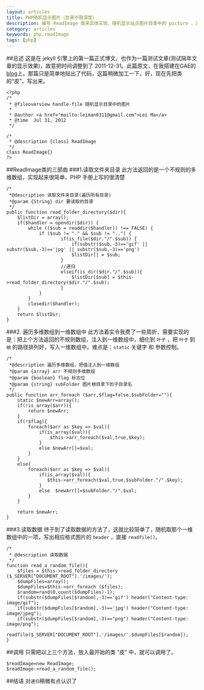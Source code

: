 ```yaml
---
layout: articles
title: PHP随机显示图片（目录不限深度）
description: 编写 ReadImage 类来具体实现，随机显示站点图片目录中的 picture ，注：目录不限深度
category: articles
keywords: php,readImage
tags: [php]
---
```

##总述
这是在 jekyll 引擎上的第一篇正式博文，也作为一篇测试文章(测试隔年文章的显示效果)，故意把时间调整到了 2011-12-31。此篇原文，在我搭建在GAE的[blog][1]上。那篇只是简单地贴出了代码，这篇稍微加工一下。好，现在先把类的“皮”，写出来。

	<?php
	/*
	 * @fileoverview handle-file 随机显示目录中的图片
	 *
	 * @author <a href="mailto:leiman0311@gmail.com">Lei Ma</a>
	 * @time  Jul 31, 2012
	 */
	
	/*
	 * @description {class} ReadImage
	 */
	class ReadImage{}
	?>

##ReadImage类的三部曲
###1.读取文件夹目录
此方法返回的是一个不规则的多维数组，实现起来很简单，PHP 手册上写的很清楚

	/*
	 *@description 读取文件夹目录(遍历所有目录)
	 *@param {String} dir 要读取的目录
	 */
	public function read_folder_directory($dir){ 
	    $listDir = array(); 
	    if($handler = opendir($dir)) { 
	        while (($sub = readdir($handler)) !== FALSE) { 
	            if ($sub != "." && $sub != "..") {
	                    if(is_file($dir."/".$sub)) {
	                        if(substr($sub,-3)=='gif' || substr($sub,-3)=='jpg' || substr($sub,-3)=='png')
	                        $listDir[] = $sub; 
	                    }
	                    //递归
	                    elseif(is_dir($dir."/".$sub)){ 
	                        $listDir[$sub] = $this->read_folder_directory($dir."/".$sub); 
	                    } 
	            } 
	        } 
	        closedir($handler); 
	    } 
	    return $listDir; 
	}  

###2. 遍历多维数组到一维数组中
此方法着实令我费了一些周折，需要实现的是：把上个方法返回的不规则数组，注入到一维数组中，细化到 `叶子` ，把 `叶子` 到 `根` 的路径排列好，写入一维数组中。难点是：`static` 关键字 和 参数控制。

	/*
	 *@description 遍历多维数组，把值注入到一维数组
	 *@param {array} arr 不规则多维数组
	 *@param {boolean} flag 标志位
	 *@param {string} subFolder 图片根目录下的子目录名
	 */ 
	public function arr_foreach ($arr,$flag=false,$subFolder=""){
	    static $newArr=array();
	    if(!is_array($arr)){
	        return $newArr;
	    }
	    if(!$flag){
	        foreach($arr as $key => $val){
	            if(is_array($val)){
	                $this->arr_foreach($val,true,$key);
	            }
	            else $newArr[]=$val;
	        }
	    }
	    else{
	        foreach($arr as $key => $val){
	            if(is_array($val)){
	               $this->arr_foreach($val,true,$subFolder."/".$key);
	            }
	            else  $newArr[]=$subFolder."/".$val;
	        }
	    }
	    
	    return $newArr;
	}

###3.读取数据
终于到了读取数据的方法了，这就比较简单了，随机取那个一维数组中的一项，写出相应格式图片的 `header` ，直接 `readfile()`。

	/*
	 * @description 读取数据
	 */
	function read_a_random_file(){
	    $files = $this->read_folder_directory ($_SERVER["DOCUMENT_ROOT"].'/images/');
	    $dumpFiles=array();
	    $dumpFiles=$this->arr_foreach ($files);
	    $random=rand(0,count($dumpFiles)-1);
	    if(substr($dumpFiles[$random],-3)=='gif') header("Content-type: image/gif");
	    if(substr($dumpFiles[$random],-3)=='jpg') header("Content-type: image/jpeg");
	    if(substr($dumpFiles[$random],-3)=="png") header("Content-type: image/png");
	    readfile($_SERVER["DOCUMENT_ROOT"].'/images/'.$dumpFiles[$random]);
	}

##调用
只需把以上三个方法，放入最开始的类 “皮” 中，就可以调用了。

	$readImage=new ReadImage;
	$readImage->read_a_random_file();

##结语
对`递归`稍微有点认识了

[1]: http://malei.b3log.org/    "malei0311的专栏"